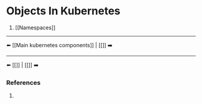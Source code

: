 # Objects In Kubernetes

1) [[Namespaces]]

---
⬅️ [[Main kubernetes components]] | [[]] ➡️

---
⬅️ [[]] | [[]] ➡️
### References
1.